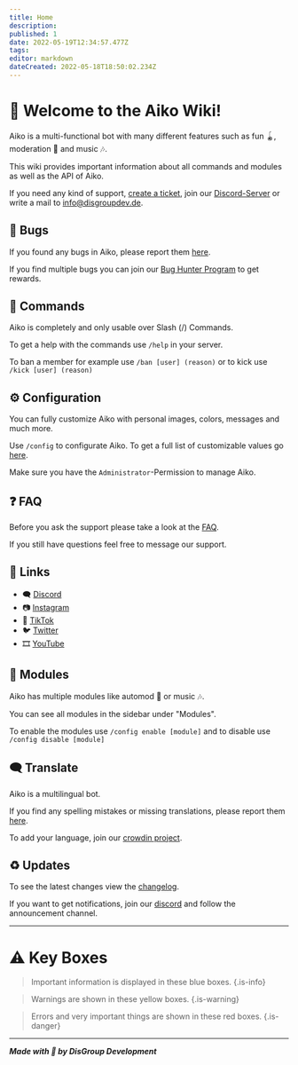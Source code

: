 ```yaml
---
title: Home
description: 
published: 1
date: 2022-05-19T12:34:57.477Z
tags: 
editor: markdown
dateCreated: 2022-05-18T18:50:02.234Z
---
```


# 👋 Welcome to the Aiko Wiki!

Aiko is a multi-functional bot with many different features such as fun 🪀, moderation 🔨 and music 🎶.

This wiki provides important information about all commands and modules as well as the API of Aiko.

If you need any kind of support, [create a ticket](https://disgroupdev.atlassian.net/servicedesk/customer/portal/1), join our [Discord-Server](https://discord.gg/xRveKFVUuG) or write a mail to info@disgroupdev.de.

## 🐞 Bugs
If you found any bugs in Aiko, please report them [here](https://disgroupdev.atlassian.net/servicedesk/customer/portal/1/group/2/create/11).

If you find multiple bugs you can join our [Bug Hunter Program](/en/bug-hunter-program) to get rewards.

## 📜 Commands

Aiko is completely and only usable over Slash (/) Commands.

To get a help with the commands use `/help` in your server.

To ban a member for example use `/ban [user] (reason)` or to kick use `/kick [user] (reason)`

## ⚙️ Configuration

You can fully customize Aiko with personal images, colors, messages and much more.

Use `/config` to configurate Aiko. To get a full list of customizable values go [here](/en/home).

Make sure you have the `Administrator`-Permission to manage Aiko.

## ❓ FAQ

Before you ask the support please take a look at the [FAQ](/en/faq).

If you still have questions feel free to message our support.

## 🔗 Links

- 🗨️ [Discord](https://discord.gg/xRveKFVUuG)
- 📷 [Instagram](https://instagram.com/disgroupdev)
- 🎥 [TikTok](https://tiktok.com/@disgroupdev)
- 🐦 [Twitter](https://twitter.com/disgroupdev)
- 🎞️ [YouTube](https://www.youtube.com/channel/UC-mkCjeOnspxaTRDc1qcUAQ)

## 🔧 Modules

Aiko has multiple modules like automod 🔨 or music 🎶.

You can see all modules in the sidebar under "Modules".

To enable the modules use `/config enable [module]` and to disable use `/config disable [module]`

## 🗨️ Translate

Aiko is a multilingual bot.

If you find any spelling mistakes or missing translations, please report them [here](https://disgroupdev.atlassian.net/servicedesk/customer/portal/1/group/2/create/13).

To add your language, join our [crowdin project](https://crowdin.com/project/aiko).

## ♻️ Updates

To see the latest changes view the [changelog](/en/changelog).

If you want to get notifications, join our [discord](https://discord.gg/xRveKFVUuG) and follow the announcement channel.

---

# ⚠️ Key Boxes

> Important information is displayed in these blue boxes.
{.is-info}

> Warnings are shown in these yellow boxes.
{.is-warning}

> Errors and very important things are shown in these red boxes.
{.is-danger}

---

***Made with 💙 by DisGroup Development***